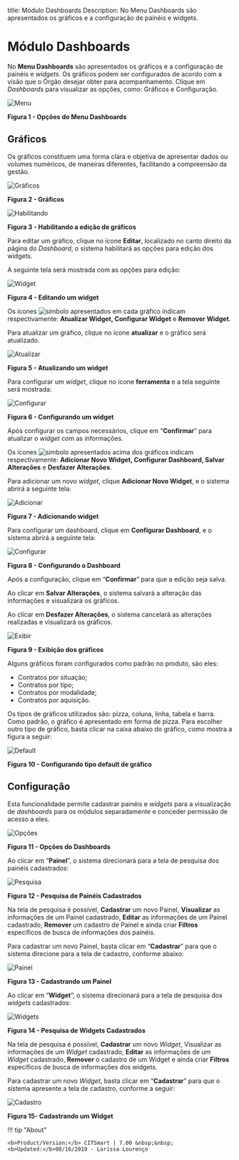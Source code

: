 title:  Módulo Dashboards
Description: No Menu Dashboards são apresentados os gráficos e a configuração de painéis e widgets. 
# Módulo Dashboards

No **Menu Dashboards** são apresentados os gráficos e a configuração de painéis e *widgets*. Os gráficos podem ser configurados
de acordo com a visão que o Órgão desejar obter para acompanhamento. Clique em *Dashboards* para visualizar as opções, como: 
Gráficos e Configuração.

![Menu](images/dashboard.img1.jpg)

**Figura 1 - Opções do Menu Dashboards**

Gráficos
----------

Os gráficos constituem uma forma clara e objetiva de apresentar dados ou volumes numéricos, de maneiras diferentes, facilitando
a compreensão da gestão.

![Gráficos](images/dashboard.img2.jpg)

**Figura 2 - Gráficos**

![Habilitando](images/dashboard.img3.jpg)

**Figura 3 - Habilitando a edição de gráficos**

Para editar um gráfico, clique no ícone **Editar**, localizado no canto direito da página do *Dashboard*, o sistema habilitará 
as opções para edição dos widgets.

A seguinte tela será mostrada com as opções para edição:

![Widget](images/dashboard.img4.jpg)

**Figura 4 - Editando um widget**

Os ícones ![simbolo](images/simb.menu1.jpg)  apresentados em cada gráfico indicam respectivamente: **Atualizar Widget, 
Configurar Widget** e **Remover Widget**.

Para atualizar um gráfico, clique no ícone **atualizar** e o gráfico será atualizado.

![Atualizar](images/dashboard.img5.jpg)

**Figura 5 - Atualizando um widget**

Para configurar um *widget*, clique no ícone **ferramenta** e a tela seguinte será mostrada:

![Configurar](images/dashboard.img6.jpg)

**Figura 6 - Configurando um widget**

Após configurar os campos necessários, clique em “**Confirmar**” para atualizar o *widget* com as informações.

Os ícones ![simbolo](images/simb.menu2.jpg) apresentados acima dos gráficos indicam respectivamente: **Adicionar Novo Widget, 
Configurar Dashboard, Salvar Alterações** e **Desfazer Alterações**.

Para adicionar um novo *widget*, clique **Adicionar Novo Widget**, e o sistema abrirá a seguinte tela:

![Adicionar](images/dashboard.img7.jpg)

**Figura 7 - Adicionando widget**

Para configurar um dashboard, clique em **Configurar Dashboard**, e o sistema abrirá a seguinte tela:

![Configurar](images/dashboard.img8.jpg)

**Figura 8 - Configurando o Dashboard**

Após a configuração, clique em “**Confirmar**” para que a edição seja salva.

Ao clicar em **Salvar Alterações**, o sistema salvará a alteração das informações e visualizará os gráficos.

Ao clicar em **Desfazer Alterações**, o sistema cancelará as alterações realizadas e visualizará os gráficos.

![Exibir](images/dashboard.img9.jpg)

**Figura 9 - Exibição dos gráficos**

Alguns gráficos foram configurados como padrão no produto, são eles:

- Contratos por situação;
- Contratos por tipo;
- Contratos por modalidade;
- Contratos por aquisição.

Os tipos de gráficos utilizados são: pizza, coluna, linha, tabela e barra. Como padrão, o gráfico é apresentado em forma de
pizza. Para escolher outro tipo de gráfico, basta clicar na caixa abaixo do gráfico, como mostra a figura a seguir:

![Default](images/dashboard.img10.jpg)

**Figura 10 - Configurando tipo default de gráfico**

Configuração
--------------

Esta funcionalidade permite cadastrar painéis e *widgets* para a visualização de *dashboards* para os módulos separadamente e 
conceder permissão de acesso a eles.

![Opções](images/dashboard.img11.jpg)

**Figura 11 - Opções do Dashboards**

Ao clicar em “**Painel**”, o sistema direcionará para a tela de pesquisa dos painéis cadastrados:

![Pesquisa](images/dashboard.img12.jpg)

**Figura 12 - Pesquisa de Painéis Cadastrados**

Na tela de pesquisa é possível, **Cadastrar** um novo Painel, **Visualizar** as informações de um Painel cadastrado, **Editar**
as informações de um Painel cadastrado, **Remover** um cadastro de Painel e ainda criar **Filtros** específicos de busca de 
informações dos painéis.

Para cadastrar um novo Painel, basta clicar em “**Cadastrar**” para que o sistema direcione para a tela de cadastro, conforme
abaixo:

![Painel](images/dashboard.img13.jpg)

**Figura 13 - Cadastrando um Painel**

Ao clicar em “**Widget**”, o sistema direcionará para a tela de pesquisa dos *widgets* cadastrados:

![Widgets](images/dashboard.img14.jpg)

**Figura 14 - Pesquisa de Widgets Cadastrados**

Na tela de pesquisa é possível, **Cadastrar** um novo *Widget*, Visualizar as informações de um *Widget* cadastrado, 
**Editar** as informações de um *Widget* cadastrado, **Remover** o cadastro de um Widget e ainda criar **Filtros** específicos 
de busca de informações dos widgets.

Para cadastrar um novo *Widget*, basta clicar em “**Cadastrar**” para que o sistema apresente a tela de cadastro, conforme a 
seguir:

![Cadastro](images/dashboard.img15.jpg)

**Figura 15- Cadastrando um Widget**

!!! tip "About"

    <b>Product/Version:</b> CITSmart | 7.00 &nbsp;&nbsp;
    <b>Updated:</b>08/16/2019 - Larissa Lourenço
























































